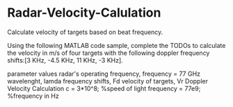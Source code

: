 # Radar-Velocity-Calulation
Calculate velocity of targets based on beat frequency. 

Using the following MATLAB code sample, complete the TODOs to calculate the velocity in m/s of four targets with the following doppler frequency shifts:[3 KHz, -4.5 KHz, 11 KHz, -3 KHz].

parameter values
radar's operating frequency, frequency = 77 GHz
wavelenght, lamda
frequency shifts, Fd
velocity of targets, Vr
Doppler Velocity Calculation
c = 3*10^8;         %speed of light
frequency = 77e9;   %frequency in Hz

